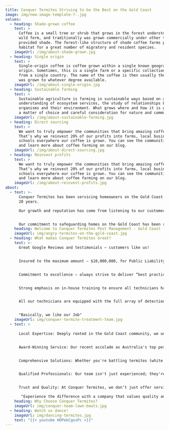 ```yaml
---
title: Conquer Termites Striving to be the Best on the Gold Coast
image: img/new-image-template-7-.jpg
values:
  - heading: Shade-grown coffee
    text: >
      Coffee is a small tree or shrub that grows in the forest understory in its
      wild form, and traditionally was grown commercially under other trees that
      provided shade. The forest-like structure of shade coffee farms provides
      habitat for a great number of migratory and resident species.
    imageUrl: /img/about-shade-grown.jpg
  - heading: Single origin
    text: >
      Single-origin coffee is coffee grown within a single known geographic
      origin. Sometimes, this is a single farm or a specific collection of beans
      from a single country. The name of the coffee is then usually the place it
      was grown to whatever degree available.
    imageUrl: /img/about-single-origin.jpg
  - heading: Sustainable farming
    text: >
      Sustainable agriculture is farming in sustainable ways based on an
      understanding of ecosystem services, the study of relationships between
      organisms and their environment. What grows where and how it is grown are
      a matter of choice and careful consideration for nature and communities.
    imageUrl: /img/about-sustainable-farming.jpg
  - heading: Direct sourcing
    text: >
      We want to truly empower the communities that bring amazing coffee to you.
      That’s why we reinvest 20% of our profits into farms, local businesses and
      schools everywhere our coffee is grown. You can see the communities grow
      and learn more about coffee farming on our blog.
    imageUrl: /img/about-direct-sourcing.jpg
  - heading: Reinvest profits
    text: >
      We want to truly empower the communities that bring amazing coffee to you.
      That’s why we reinvest 20% of our profits into farms, local businesses and
      schools everywhere our coffee is grown. You can see the communities grow
      and learn more about coffee farming on our blog.
    imageUrl: /img/about-reinvest-profits.jpg
about:
  - text: >-
      Conquer Termites has been servicing homeowners on the Gold Coast for over
      20 years.

      Our growth and reputation has come from listening to our customers and understanding their needs.


      Our commitment to safeguarding homes on the Gold Coast has been recognized with the prestigious AEMPA Pest Industry Award, crowning us as Australia's Best Pest Control Company for 2023.
    heading: Welcome to Conquer Termites Pest Management - Gold Coast
    imageUrl: img/angry-termites-on-the-gold-coast.jpg
  - heading: What makes Conquer Termites Great?
    text: >-
      Great Google Reviews and testimonials – customers like us!


      Insured to the maximum amount – $10,000,000, for Public Liability


      Commitment to excellence – always strive to deliver “best practice”


      Strong emphasis on in-house training to ensure all technicians have the practical knowledge to problem-solve all situations


      All our technicians are equipped with the full array of detection devices such as thermal imaging cameras, moisture meters and termatrac detection devices. detection devices we use info


      "Basically, we like our Job"
    imageUrl: img/conquer-termite-treatment-team.jpg
  - text: >
      
      Local Expertise: Deeply rooted in the Gold Coast community, we understand the unique challenges homeowners face regarding termites and pests.


      Award-Winning Service: Our recent accolade as Australia's top pest control service is a testament to our dedication to excellence.


      Comprehensive Solutions: Whether you're battling termites (white ants) or a range of other pests, our solutions are tailored, effective, and safe, ensuring your peace of mind.


      Qualified Professionals: Our team isn't just experienced; they're fully qualified and licensed, ensuring that every service meets the highest standards.


      Trust and Quality: At Conquer Termites, we don’t just offer services; we build relationships based on trust and a commitment to quality.

       "Experience the difference with a company that values quality and trust above all"
    heading: Why Choose Conquer Termites?
    imageUrl: img/conquer-team-lawn-bowls.jpg
  - heading: Watch us dance!
    imageUrl: img/dancing-termites.jpg
    text: "{{< youtube HOPekCgosPc >}}"
---
```

